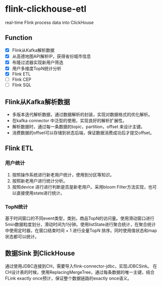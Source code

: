 # flink-clickhouse-etl

real-time Flink process data into ClickHouse

## Function

- [x] Flink从Kafka解析数据
- [x] 从高德地图API解析IP，获得省份城市信息
- [x] 布隆过滤器实现新用户筛选
- [x] 用户多维度TopN统计分析
- [x] Flink ETL 
- [ ] Flink CEP
- [ ] Flink SQL

## Flink从Kafka解析数据

- 多版本迭代解析数据，通过数据解析的封装，实现对数据格式的优化解析。
- 在kafka connector 中泛型的使用，实现良好的解析扩展性。
- 解析数据时，通过每一条数据的topic，partition，offset 来设计主键。
- 消费数据的offset可以存储到状态后端，保证数据消费成功后才提交offset。

## Flink ETL

### 用户统计

1. 按照操作系统进行新老用户统计，使用到分区等知识。
2. 按照新老用户进行统计分析。
3. 按照device 进行进行判断是否是新老用户。采用bloom Filter方法实现，也可以直接使用state进行统计。

### TopN统计

基于时间窗口的不同event类型，类别，商品TopN的访问量。使用滑动窗口进行5min数据粒度划分，滑动时间为1分钟。使用listState进行聚合统计，在聚合统计中使用定时器，在窗口结束时间 + 1 进行全量TopN 排序。同时使用值状态和map状态都可以统计。

## 数据Sink 到ClickHouse 

通过使用JDBC连接到CH，需要导入flink-connector-jdbc，实现JDBCSink。
在CH设计表的时候，使用ReplacingMergeTree，通过每条数据的唯一主键，结合FLink exactly once预计，保证整个数据链路的exactly once语义。

